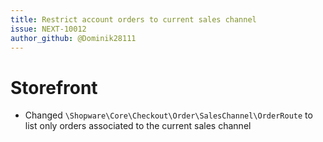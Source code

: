 ```yaml
---
title: Restrict account orders to current sales channel
issue: NEXT-10012
author_github: @Dominik28111
---
```

# Storefront
* Changed `\Shopware\Core\Checkout\Order\SalesChannel\OrderRoute` to list only orders associated to the current sales channel
